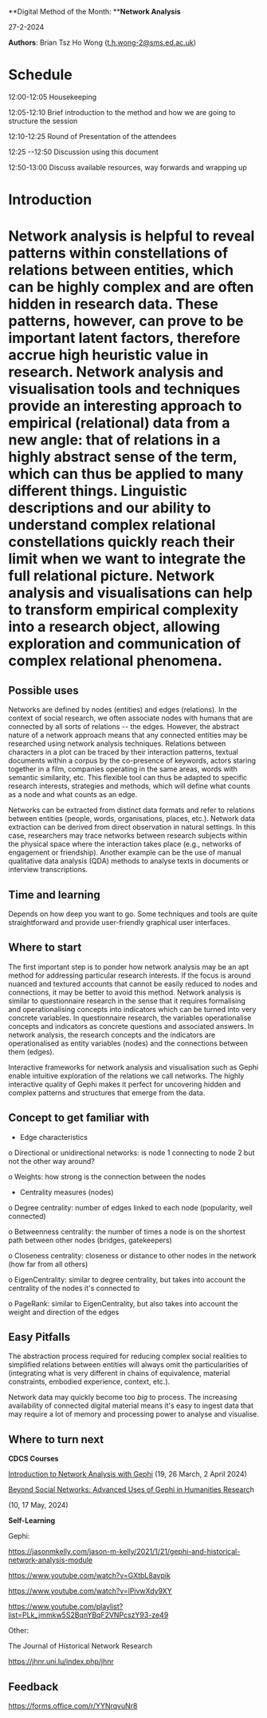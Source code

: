 **Digital Method of the Month: ****Network Analysis**

27-2-2024

**Authors**: Brian Tsz Ho Wong (<t.h.wong-2@sms.ed.ac.uk>)

**Schedule**
============

12:00-12:05 Housekeeping   

12:05-12:10 Brief introduction to the method and how we are going to structure the session

12:10-12:25 Round of Presentation of the attendees

12:25 --12:50 Discussion using this document

12:50-13:00 Discuss available resources, way forwards and wrapping up

**Introduction**
================

Network analysis is helpful to reveal patterns within constellations of relations between entities, which can be highly complex and are often hidden in research data. These patterns, however, can prove to be important latent factors, therefore accrue high heuristic value in research. Network analysis and visualisation tools and techniques provide an interesting approach to empirical (relational) data from a new angle: that of relations in a highly abstract sense of the term, which can thus be applied to many different things. Linguistic descriptions and our ability to understand complex relational constellations quickly reach their limit when we want to integrate the full relational picture. Network analysis and visualisations can help to transform empirical complexity into a research object, allowing exploration and communication of complex relational phenomena.
===========================================================================================================================================================================================================================================================================================================================================================================================================================================================================================================================================================================================================================================================================================================================================================================================================================================================================================================

**Possible uses**
-----------------

Networks are defined by nodes (entities) and edges (relations). In the context of social research, we often associate nodes with humans that are connected by all sorts of relations -- the edges. However, the abstract nature of a network approach means that any connected entities may be researched using network analysis techniques. Relations between characters in a plot can be traced by their interaction patterns, textual documents within a corpus by the co-presence of keywords, actors staring together in a film, companies operating in the same areas, words with semantic similarity, etc. This flexible tool can thus be adapted to specific research interests, strategies and methods, which will define what counts as a node and what counts as an edge.

Networks can be extracted from distinct data formats and refer to relations between entities (people, words, organisations, places, etc.). Network data extraction can be derived from direct observation in natural settings. In this case, researchers may trace networks between research subjects within the physical space where the interaction takes place (e.g., networks of engagement or friendship). Another example can be the use of manual qualitative data analysis (QDA) methods to analyse texts in documents or interview transcriptions.

**Time and learning**
---------------------

Depends on how deep you want to go. Some techniques and tools are quite straightforward and provide user-friendly graphical user interfaces.

**Where to start**
------------------

The first important step is to ponder how network analysis may be an apt method for addressing particular research interests. If the focus is around nuanced and textured accounts that cannot be easily reduced to nodes and connections, it may be better to avoid this method. Network analysis is similar to questionnaire research in the sense that it requires formalising and operationalising concepts into indicators which can be turned into very concrete variables. In questionnaire research, the variables operationalise concepts and indicators as concrete questions and associated answers. In network analysis, the research concepts and the indicators are operationalised as entity variables (nodes) and the connections between them (edges).

Interactive frameworks for network analysis and visualisation such as Gephi enable intuitive exploration of the relations we call networks. The highly interactive quality of Gephi makes it perfect for uncovering hidden and complex patterns and structures that emerge from the data.

Concept to get familiar with
----------------------------

- Edge characteristics

o Directional or unidirectional networks: is node 1 connecting to node 2 but not the other way around?

o Weights: how strong is the connection between the nodes

- Centrality measures (nodes)

o Degree centrality: number of edges linked to each node (popularity, well connected)

o Betweenness centrality: the number of times a node is on the shortest path between other nodes (bridges, gatekeepers)

o Closeness centrality: closeness or distance to other nodes in the network (how far from all others)

o EigenCentrality: similar to degree centrality, but takes into account the centrality of the nodes it's connected to

o PageRank: similar to EigenCentrality, but also takes into account the weight and direction of the edges

Easy Pitfalls
-------------

The abstraction process required for reducing complex social realities to simplified relations between entities will always omit the particularities of (integrating what is very different in chains of equivalence, material constraints, embodied experience, context, etc.).

Network data may quickly become too *big* to process. The increasing availability of connected digital material means it's easy to ingest data that may require a lot of memory and processing power to analyse and visualise.

Where to turn next
------------------

**CDCS Courses**

[Introduction to Network Analysis with Gephi](https://www.cdcs.ed.ac.uk/events/intro-to-network-analysis-gephi) (19, 26 March, 2 April 2024)

[Beyond Social Networks: Advanced Uses of Gephi in Humanities Researc](https://www.cdcs.ed.ac.uk/events/beyond-social-networks-advanced-uses-gephi-humanities-research)h

(10, 17 May, 2024)

**Self-Learning**

Gephi:

<https://jasonmkelly.com/jason-m-kelly/2021/1/21/gephi-and-historical-network-analysis-module>

<https://www.youtube.com/watch?v=GXtbL8avpik>

<https://www.youtube.com/watch?v=lPivwXdy9XY>

<https://www.youtube.com/playlist?list=PLk_jmmkw5S2BqnYBqF2VNPcszY93-ze49>

Other:

The Journal of Historical Network Research

<https://jhnr.uni.lu/index.php/jhnr>

**Feedback**
------------

<https://forms.office.com/r/YYNrqvuNr8>
